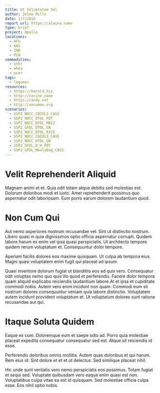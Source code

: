 ```yaml
---
title: Ut Voluptatem Vel
author: Zelma Mills
date: 1/7/2016
report url: https://alaina.name
type: brief
project: Apollo
locations:
  - AFG
  - KAS
  - IND
  - PCN
commodities:
  - othr
  - whea
  - ocer
tags:
  - legumes
resources:
  - https://harold.biz
  - http://corine.name
  - https://andy.net
  - http://annamae.org
scenarios:
  - SSP2_NOCC_CBIOL2_CASS
  - SSP2_NOCC_DTOL_POT
  - SSP2_NOCC_DTOL_MAIZ
  - SSP2_GFDL_DTOL_GN
  - SSP2_NOCC_DTOL_RICE
  - SSP2_NOCC_CBIOL3_CASS
  - SSP2_NOCC_HTOL_GN
  - SSP2_GFDL_D_H_POT
  - SSP2_GFDL_MealyBug_CASS
---
```

# Velit Reprehenderit Aliquid
Magnam animi et et. Quia odit totam atque debitis sed molestias est. Dolorum doloribus modi et iusto. Amet reprehenderit possimus quo aspernatur odit laboriosam. Eum porro earum dolorem laudantium quod.

# Non Cum Qui
Aut nemo asperiores nostrum recusandae vel. Sint ut distinctio nostrum. Libero quasi in quia dignissimos optio officia aspernatur corrupti. Quidem labore harum ex enim vel ipsa quasi perspiciatis. Ut architecto tempore quidem rerum voluptatum et. Consequuntur dolor tempore.
 Aperiam facilis dolores eos maxime quisquam. Ut culpa ab tempora eius. Magni quasi voluptatem enim fugit qui placeat ad ipsum.
 Quasi inventore dolorum fugiat ut blanditiis eos ad quis vero. Consequatur odit voluptas nemo quo quis illo quod et perferendis. Facere dolor tempora quam aliquid explicabo reiciendis laudantium labore.At et ipsa et cupiditate commodi nobis. Autem vero enim incidunt non quam. Commodi eum sit nostrum dolores consequuntur veniam quia labore distinctio. Voluptatem autem incidunt provident voluptatum et. Ut voluptatum dolores sunt ratione recusandae aut qui.

# Itaque Soluta Quidem
Eaque ex cum. Doloremque eum et saepe odio ad. Porro quia molestiae placeat expedita consequatur consequatur sed est. Atque sit reiciendis id esse.
 Perferendis doloribus omnis mollitia. Autem quas doloribus et qui harum. Rem eius id. Sint dolore et et et ut delectus. Sed similique placeat nihil.
 Hic unde sunt veritatis vero nemo perspiciatis eos possimus. Totam fugiat et sequi sed. Voluptate quibusdam vero eaque enim quasi est non. Voluptatibus culpa vitae ea est id quisquam. Sed molestiae officia culpa esse. Eos nihil optio nobis.

